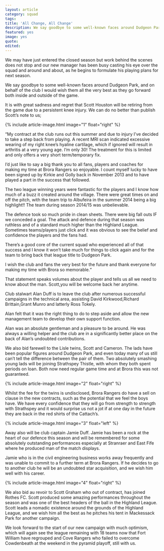 ```yaml
---
layout: article
category: squad
tags:
title: 'All Change, All Change'
description: We say goodbye to some well-known faces around Dudgeon Park as Steven Mackay begins to formulate his plans for next season
featured: yes
image: yes
quote:
edited:
---
```

We may have just entered the closed season but work behind the scenes does not stop and our new manager has been busy casting his eye over the squad and around and about, as he begins to formulate his playing plans for next season.

We say goodbye to some well-known faces around Dudgeon Park, and on behalf of the club I would wish them all the very best as they go forward both inside and outside of the game.

It is with great sadness and regret that Scott Houston will be retiring from the game due to a persistent knee injury. We can do no better than publish Scott’s note to us;

{% include article-image.html image="1" float="right" %}

“My contract at the club runs out this summer and due to injury I’ve decided to take a step back from playing. A recent MRI scan indicated excessive wearing of my right knee’s hyaline cartilage, which if ignored will result in arthritis at a very young age. I’m only 30! The treatment for this is limited and only offers a very short term/temporary fix.

I’d just like to say a big thank you to all fans, players and coaches for making my time at Brora Rangers so enjoyable. I count myself lucky to have been signed up by Kirkie and Golly back in November 2013 and to have played a part in the success that followed.

The two league winning years were fantastic for the players and I know how much of a buzz it created around the village. There were great times on and off the pitch, with the team trip to Albufeira in the summer 2014 being a big highlight!! The team during season 2014/15 was unbelievable.

The defence took so much pride in clean sheets. There were big fall outs IF we conceded a goal. The attack and defence during that season was ruthless and of a standard much higher than the Highland League. Sometimes teams/players just click and it was obvious to see the belief and confidence the players and the fans had.

There’s a good core of the current squad who experienced all of that success and I know it won’t take much for things to click again and for the team to bring back that league title to Dudgeon Park.

I wish the club and fans the very best for the future and thank everyone for making my time with Brora so memorable.“

That statement speaks volumes about the player and tells us all we need to know about the man. Scott,you will be welcome back her anytime.

Club stalwart Alan Duff is to leave the club after numerous successful campaigns in the technical area, assisting David Kirkwood,Richard Brittain,Grant Munro and latterly Ross Tokely.


Alan felt that it was the right thing to do to step aside and allow the new management team to develop their own support function.

Alan was an absolute gentleman and a pleasure to be around. He was always a willing helper and the club are in a significantly better place on the back of Alan’s undoubted contributions.

We also bid farewell to the Lisle twins, Scott and Cameron. The lads have been popular figures around Dudgeon Park, and even today many of us still can’t tell the difference between the pair of them. Two absolutely smashing young lads will be joining Strathspey Thistle, with whom they both spent periods on loan. Both now need regular game time and at Brora this was not guaranteed.

{% include article-image.html image="2" float="right" %}

Whilst the fee for the twins is undisclosed, Brora Rangers do have a sell on clause in the new contracts, such as the potential that we feel the boys have. We have every confidence that they will go from strength to strength with Strathspey and it would surprise us not a jot if at one day in the future they are back in the red shirts of the Cattach’s.

{% include article-image.html image="3" float="left" %}

Away also will be club captain Jamie Duff. Jamie has been a rock at the heart of our defence this season and will be remembered for some absolutely outstanding performances especially at Stranraer and East Fife where he produced man of the match displays.

Jamie who is in the civil engineering business works away frequently and was unable to commit to a further term at Brora Rangers. If he decides to go to another club he will be an undoubted star acquisition, and we wish him well with his career.

{% include article-image.html image="4" float="right" %}

We also bid au revoir to Scott Graham who out of contract, has joined Rothes FC. Scott produced some amazing performances throughout the season and was one of the best headers of the ball in the Highland League. Scott leads a nomadic existence around the grounds of the Highland League, and we wish him all the best as he pitches his tent in Mackessack Park for another campaign.

We look forward to the start of our new campaign with much optimism, which will again see the league remaining with 18 teams now that Fort William have regrouped and Cove Rangers who failed to overcome Cowdenbeath at the weekend in the pyramid playoff, still with us.

